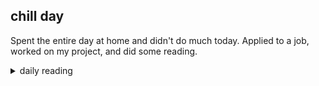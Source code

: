 ## chill day

Spent the entire day at home and didn't do much today. Applied to a job, worked on my project, and did some reading.

<details markdown="1">
<summary>daily reading</summary>

| {{ page.date | date: "%B %-d, %Y" }} |
| :-------------: |
| [Deut. 4; Ps. 86-87; Isa. 32; Rev. 2](https://blog.swang.cloud/2024/12/03/Bible-year-1/) |
| [WCF 4; WLC 21-29; WSC 13-19](https://blog.swang.cloud/2024/11/27/westminster-month-1/) |

</details>